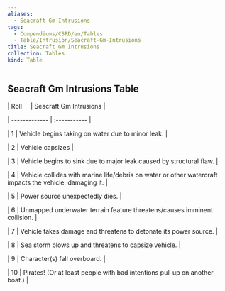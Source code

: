 ```yaml
---
aliases:
  - Seacraft Gm Intrusions
tags:
  - Compendiums/CSRD/en/Tables
  - Table/Intrusion/Seacraft-Gm-Intrusions
title: Seacraft Gm Intrusions
collection: Tables
kind: Table
---
```

## Seacraft Gm Intrusions Table  
|  Roll &nbsp; &nbsp; | Seacraft Gm Intrusions  |  
| ------------- | :----------- |  
| 1 | Vehicle begins taking on water due to minor leak. |  
| 2 | Vehicle capsizes |  
| 3 | Vehicle begins to sink due to major leak caused by structural flaw. |  
| 4 | Vehicle collides with marine life/debris on water or other watercraft impacts the vehicle, damaging it. |  
| 5 | Power source unexpectedly dies. |  
| 6 | Unmapped underwater terrain feature threatens/causes imminent collision. |  
| 7 | Vehicle takes damage and threatens to detonate its power source. |  
| 8 | Sea storm blows up and threatens to capsize vehicle. |  
| 9 | Character(s) fall overboard. |  
| 10 | Pirates! (Or at least people with bad intentions pull up on another boat.) |